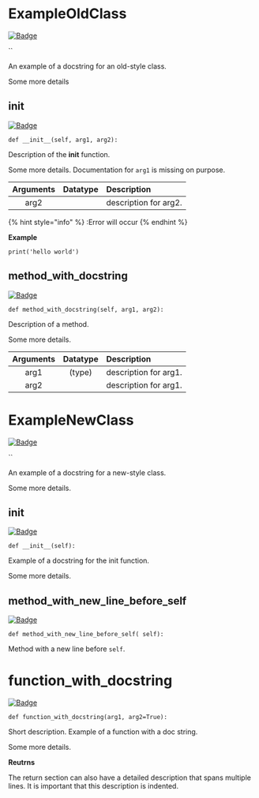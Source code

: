 # ExampleOldClass
[![Badge](https://img.shields.io/badge/View%20source%20on%20GitHub-black?style=for-the-badge&logo=github)](https://github.com/ariG23498/Aritra-Documentation/blob/master/demo.py#L25-L64)

``

An example of a docstring for an old-style class.

Some more details












## __init__
[![Badge](https://img.shields.io/badge/View%20source%20on%20GitHub-black?style=for-the-badge&logo=github)](https://github.com/ariG23498/Aritra-Documentation/blob/master/demo.py#L32-L51)

`def __init__(self, arg1, arg2):`

Description of the __init__ function.

Some more details. Documentation for `arg1` is missing on purpose. 


| **Arguments** | **Datatype** | **Description** |
|:--:|:--:|:--|
|arg2||description for arg2.|




{% hint style="info" %}
:Error will occur
{% endhint %}



**Example**

```
print('hello world')
```


## method_with_docstring
[![Badge](https://img.shields.io/badge/View%20source%20on%20GitHub-black?style=for-the-badge&logo=github)](https://github.com/ariG23498/Aritra-Documentation/blob/master/demo.py#L53-L64)

`def method_with_docstring(self, arg1, arg2):`

Description of a method.

Some more details.


| **Arguments** | **Datatype** | **Description** |
|:--:|:--:|:--|
|arg1|(type)|description for arg1.|
|arg2||description for arg1.|










# ExampleNewClass
[![Badge](https://img.shields.io/badge/View%20source%20on%20GitHub-black?style=for-the-badge&logo=github)](https://github.com/ariG23498/Aritra-Documentation/blob/master/demo.py#L66-L86)

``

An example of a docstring for a new-style class.

Some more details.













## __init__
[![Badge](https://img.shields.io/badge/View%20source%20on%20GitHub-black?style=for-the-badge&logo=github)](https://github.com/ariG23498/Aritra-Documentation/blob/master/demo.py#L73-L79)

`def __init__(self):`

Example of a docstring for the init function.

Some more details.












## method_with_new_line_before_self
[![Badge](https://img.shields.io/badge/View%20source%20on%20GitHub-black?style=for-the-badge&logo=github)](https://github.com/ariG23498/Aritra-Documentation/blob/master/demo.py#L81-L86)

`def method_with_new_line_before_self( self):`

Method with a new line before `self`.












# function_with_docstring
[![Badge](https://img.shields.io/badge/View%20source%20on%20GitHub-black?style=for-the-badge&logo=github)](https://github.com/ariG23498/Aritra-Documentation/blob/master/demo.py#L5-L23)

`def function_with_docstring(arg1, arg2=True):`

Short description.
Example of a function with a doc string.

Some more details.








**Reutrns**


The return section can also have a detailed description that spans
multiple lines. It is important that this description is indented.




